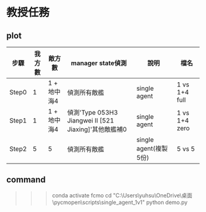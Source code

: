 # 教授任務
## plot
|步驟|我方數|敵方數|manager state偵測|說明|檔名|
|---|---|---|---|---|---|
|Step0|1|1 + 地中海4|偵測所有敵艦|single agent|1 vs 1+4 full|
|Step1|1|1 + 地中海4|偵測'Type 053H3 Jiangwei II [521 Jiaxing]'其他敵艦補0|single agent|1 vs 1+4 zero|
|Step2|5|5|偵測所有敵艦|single agent(複製5份)|5 vs 5|

## command
>>>conda activate fcmo
>>>cd "C:\Users\yuhsu\OneDrive\桌面\pycmopen\scripts\single_agent_1v1"
>>>python demo.py
